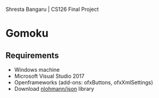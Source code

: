 Shresta Bangaru | CS126 Final Project

# Gomoku

## Requirements
* Windows machine
* Microsoft Visual Studio 2017 
* Openframeworks (add-ons: ofxButtons, ofxXmlSettings) 
* Download [nlohmann/json](https://github.com/nlohmann/json) library 
